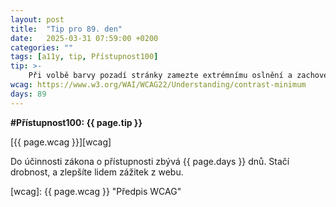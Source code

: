 ```yaml
---
layout: post
title:  "Tip pro 89. den"
date:   2025-03-31 07:59:00 +0200
categories: ""
tags: [a11y, tip, Přístupnost100]
tip: >- 
    Při volbě barvy pozadí stránky zamezte extrémnímu oslnění a zachovejte dobrý kontrast s textem (např. nepoužívejte velmi světlé pozadí a bledě šedé písmo).
wcag: https://www.w3.org/WAI/WCAG22/Understanding/contrast-minimum
days: 89
---
```

**#Přístupnost100: {{ page.tip }}**

[{{ page.wcag }}][wcag]

Do účinnosti zákona o přístupnosti zbývá {{ page.days }} dnů. Stačí drobnost, a zlepšíte lidem zážitek z webu.

[wcag]: {{ page.wcag }} "Předpis WCAG"
